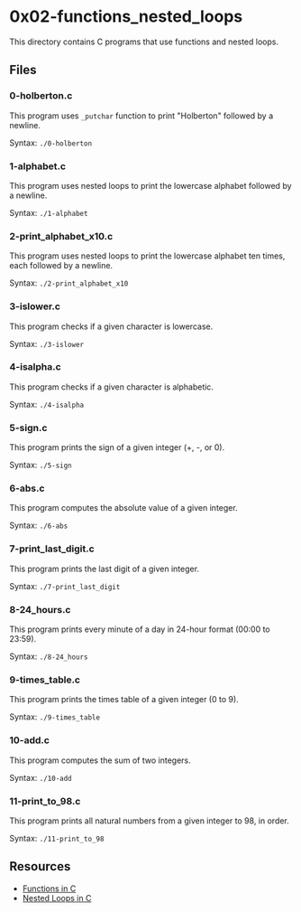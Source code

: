 
# 0x02-functions_nested_loops

This directory contains C programs that use functions and nested loops.

## Files

### 0-holberton.c

This program uses `_putchar` function to print "Holberton" followed by a newline.

Syntax: `./0-holberton`

### 1-alphabet.c

This program uses nested loops to print the lowercase alphabet followed by a newline.

Syntax: `./1-alphabet`

### 2-print_alphabet_x10.c

This program uses nested loops to print the lowercase alphabet ten times, each followed by a newline.

Syntax: `./2-print_alphabet_x10`

### 3-islower.c

This program checks if a given character is lowercase.

Syntax: `./3-islower`

### 4-isalpha.c

This program checks if a given character is alphabetic.

Syntax: `./4-isalpha`

### 5-sign.c

This program prints the sign of a given integer (+, -, or 0).

Syntax: `./5-sign`

### 6-abs.c

This program computes the absolute value of a given integer.

Syntax: `./6-abs`

### 7-print_last_digit.c

This program prints the last digit of a given integer.

Syntax: `./7-print_last_digit`

### 8-24_hours.c

This program prints every minute of a day in 24-hour format (00:00 to 23:59).

Syntax: `./8-24_hours`

### 9-times_table.c

This program prints the times table of a given integer (0 to 9).

Syntax: `./9-times_table`

### 10-add.c

This program computes the sum of two integers.

Syntax: `./10-add`

### 11-print_to_98.c

This program prints all natural numbers from a given integer to 98, in order.

Syntax: `./11-print_to_98`

## Resources

-   [Functions in C](https://www.tutorialspoint.com/cprogramming/c_functions.htm)
-   [Nested Loops in C](https://www.tutorialspoint.com/cprogramming/c_nested_loops.htm)
